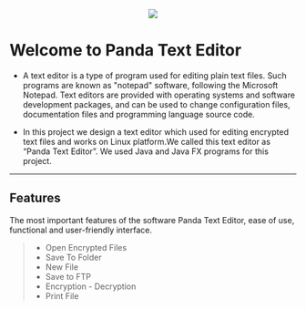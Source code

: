 <p align="center">
  <img src="http://icons.iconarchive.com/icons/thehoth/seo/256/seo-panda-icon.png">
</p>

Welcome to Panda Text Editor
========================

 - A text editor is a type of program used for editing plain text files. Such programs are known as "notepad" software, following the Microsoft Notepad. Text editors are provided with operating systems and software development packages, and can be used to change configuration files, documentation files and programming language source code. 

 - In this project we design a text editor which used for editing encrypted text files and works on Linux platform.We called this text editor as “Panda Text Editor”. We used  Java and Java FX programs for this project. 


----------


Features
-------------

The most important features of the software Panda Text Editor, ease of use, functional and user-friendly interface.


> - Open Encrypted Files
> - Save To Folder
> - New File
> - Save to FTP
> - Encryption - Decryption
> - Print File


